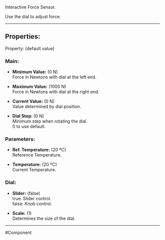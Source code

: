Interactive Force Sensor. <br>

Use the dial to adjust force.

---

## Properties:
Property: (default value)

### Main:
- **Minimum Value:** (0 N) <br>
   Force in Newtons with dial at the left end. <br>

- **Maximum Value:** (1000 N) <br>
   Force in Newtons with dial at the right end. <br>

- **Current Value:** (0 N) <br>
   Value determined by dial position. <br>

- **Dial Step:** (0 N) <br>
   Minimum step when rotating the dial. <br>
   0 to use default.

### Parameters:
- **Ref. Temperature:** (20 ºC) <br>
   Reference Temperature. <br>

- **Temperature:** (20 ºC) <br>
   Current Temperature. <br>

### Dial:
- **Slider:** (false)<br>
   true: Slider control.<br>
   false: Knob control.<br>

- **Scale:** (1)<br>
   Determines the size of the dial.<br>

---

#Component